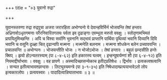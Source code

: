 +++
title = "०३ युवानो रुद्रा"

+++

युवानस्तरुणा रुद्रा रुद्रपुत्रा अजरा जरारहिता अभोग्घनो ये देवान्हविर्भिर्न भोजयन्ति तेषां हन्तारः अध्रिगावोऽधृतगमनाः परैरनिवारितगतयः पर्वता इव दृढाङ्गाः एवम्भूता मरुतो ववक्षुः । स्तोतृणामभिमतं प्रापयितुमिच्छन्ति । अपि च विश्वा सर्वाणि भुवनानि सद्भावं प्राप्तानि पार्थिवा पृथिव्यां भवानि दिव्यानि दिवि भवानि च वसूनि दृळ्हा चित् दृढान्यपि मज्मना । मज्मनेति बलनाम । मज्मना शोधकेन बलेन प्रच्यावयन्ति । प्रचालयन्ति ॥ अभोग्घनः । भोजयन्तीति भोजः । न भोजोऽभोजः । तेषां हन्तारः । बहुलं छन्दसीति हन्तेः क्विप् । झयो होऽन्यतरस्याम् (पा ८-४-६२) इति हकारस्य घत्वम् । इन्हन्पूषार्यम्णां शौ (पा ६-४-१२) इति नियमाद्दीर्घाभावः । ववक्षुः । वह प्रापणे । अस्मादिच्छासन्येकाच इतीट्प्रतिषेधः । द्विर्भावः । ढत्वकत्वषत्वानि । सन्यत इतीत्वाभावश्छान्दसः । लिट्युस्यमन्त्रे (पा ३-१-३५) इति निषेधादाम्प्रत्ययाभावेऽतो लोप इत्यकारलोपः । प्रत्ययस्वरः । पादादित्वान्निघाताभावः ॥ ३ ॥